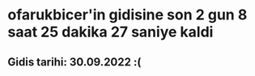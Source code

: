 # ofarukbicer'in gidisine son 2 gun 8 saat 25 dakika 27 saniye kaldi

## Gidis tarihi: 30.09.2022 :(